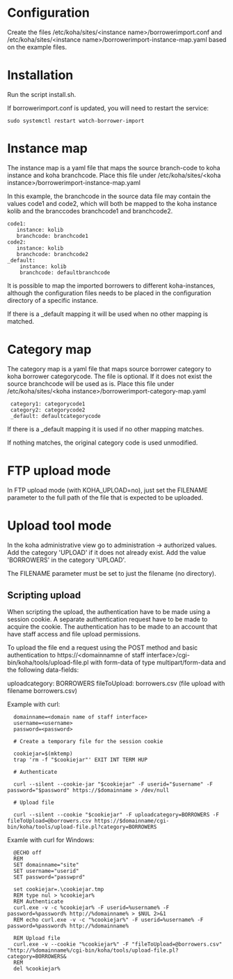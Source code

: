 Configuration
=============

Create the files /etc/koha/sites/&lt;instance name&gt;/borrowerimport.conf
and /etc/koha/sites/&lt;instance name&gt;/borrowerimport-instance-map.yaml
based on the example files.

Installation
============

Run the script install.sh.

If borrowerimport.conf is updated, you will need to restart the service:

    sudo systemctl restart watch-borrower-import

Instance map
============

The instance map is a yaml file that maps the source branch-code to
koha instance and koha branchcode. Place this file under
/etc/koha/sites/&lt;koha instance&gt;/borrowerimport-instance-map.yaml

In this example, the branchcode in the source data file may contain
the values code1 and code2, which will both be mapped to the koha
instance kolib and the branccodes branchcode1 and branchcode2.

    code1:
	   instance: kolib
       branchcode: branchcode1
    code2:
	   instance: kolib
       branchcode: branchcode2
	_default:
	    instance: kolib
		branchcode: defaultbranchcode

It is possible to map the imported borrowers to different
koha-instances, although the configuration files needs to be placed in
the configuration directory of a specific instance.

If there is a _default mapping it will be used when no other mapping
is matched.

Category map
============

The category map is a yaml file that maps source borrower category to
koha borrower categorycode.  The file is optional.  If it does not
exist the source branchcode will be used as is.  Place this file under
/etc/koha/sites/&lt;koha instance&gt;/borrowerimport-category-map.yaml

     category1: categorycode1
     category2: categorycode2
	 _default: defaultcategorycode

If there is a _default mapping it is used if no other mapping matches.

If nothing matches, the original category code is used unmodified.

FTP upload mode
===============

In FTP upload mode (with KOHA_UPLOAD=no), just set the FILENAME
parameter to the full path of the file that is expected to be
uploaded.

Upload tool mode
================

In the koha administrative view go to administration -&gt; authorized
values.  Add the category 'UPLOAD' if it does not already exist. Add
the value 'BORROWERS' in the category 'UPLOAD'.

The FILENAME parameter must be set to just the filename (no directory).

Scripting upload
----------------

When scripting the upload, the authentication have to be made using a
session cookie.  A separate authentication request have to be made to
acquire the cookie.  The authentication has to be made to an account
that have staff access and file upload permissions.

To upload the file end a request using the POST method and basic
authentication to https://<domainnamne of staff interface>/cgi-bin/koha/tools/upload-file.pl
with form-data of type multipart/form-data and the following data-fields:

uploadcategory: BORROWERS
fileToUpload: borrowers.csv (file upload with filename borrowers.csv)

Example with curl:


      domainname=<domain name of staff interface>
	  username=<username>
	  password=<password>

      # Create a temporary file for the session cookie

      cookiejar=$(mktemp)
      trap 'rm -f "$cookiejar"' EXIT INT TERM HUP

      # Authenticate

      curl --silent --cookie-jar "$cookiejar" -F userid="$username" -F password="$password" https://$domainname > /dev/null

      # Upload file

      curl --silent --cookie "$cookiejar" -F uploadcategory=BORROWERS -F fileToUpload=@borrowers.csv https://$domainname/cgi-bin/koha/tools/upload-file.pl?category=BORROWERS

Examle with curl for Windows:

      @ECHO off
      REM
      SET domainname="site"
      SET username="userid"
      SET password="passwprd"

      set cookiejar=.\cookiejar.tmp
      REM type nul > %cookiejar%
      REM Authenticate
      curl.exe -v -c %cookiejar% -F userid=%username% -F password=%password% http://%domainname% > $NUL 2>&1
      REM echo curl.exe -v -c "%cookiejar%" -F userid=%username% -F password=%password% http://%domainname%

      REM Upload file
      curl.exe -v --cookie "%cookiejar%" -F "fileToUpload=@borrowers.csv" "http://%domainname%/cgi-bin/koha/tools/upload-file.pl?category=BORROWERS&
      REM
      del %cookiejar%
